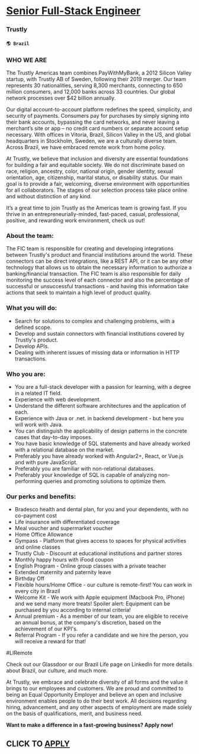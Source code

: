 # [Senior Full-Stack Engineer](https://www.remotewlb.com/apply/senior-full-stack-engineer-57789)  
### Trustly  
#### `🌎 Brazil`  

### WHO WE ARE

The Trustly Americas team combines PayWithMyBank, a 2012 Silicon Valley startup, with Trustly AB of Sweden, following their 2019 merger. Our team represents 30 nationalities, serving 8,300 merchants, connecting to 650 million consumers, and 12,000 banks across 33 countries. Our global network processes over $42 billion annually.

Our digital account-to-account platform redefines the speed, simplicity, and security of payments. Consumers pay for purchases by simply signing into their bank accounts, bypassing the card networks, and never leaving a merchant’s site or app – no credit card numbers or separate account setup necessary. With offices in Vitoria, Brazil, Silicon Valley in the US, and global headquarters in Stockholm, Sweden, we are a culturally diverse team. Across Brazil, we have embraced remote work from home policy.

At Trustly, we believe that inclusion and diversity are essential foundations for building a fair and equitable society. We do not discriminate based on race, religion, ancestry, color, national origin, gender identity, sexual orientation, age, citizenship, marital status, or disability status. Our main goal is to provide a fair, welcoming, diverse environment with opportunities for all collaborators. The stages of our selection process take place online and without distinction of any kind.

It’s a great time to join Trustly as the Americas team is growing fast. If you thrive in an entrepreneurially-minded, fast-paced, casual, professional, positive, and rewarding work environment, check us out!

### About the team:

The FIC team is responsible for creating and developing integrations between Trustly's product and financial institutions around the world. These connectors can be direct integrations, like a REST API, or it can be any other technology that allows us to obtain the necessary information to authorize a banking/financial transaction. The FIC team is also responsible for daily monitoring the success level of each connector and also the percentage of successful or unsuccessful transactions - and having this information take actions that seek to maintain a high level of product quality.

### What you will do:

  * Search for solutions to complex and challenging problems, with a defined scope.
  * Develop and sustain connectors with financial institutions covered by Trustly's product. 
  * Develop APIs.
  * Dealing with inherent issues of missing data or information in HTTP transactions.

### Who you are:

  * You are a full-stack developer with a passion for learning, with a degree in a related IT field.
  * Experience with web development.
  * Understand the different software architectures and the application of each.
  * Experience with Java or .net. in backend development - but here you will work with Java.
  * You can distinguish the applicability of design patterns in the concrete cases that day-to-day imposes.
  * You have basic knowledge of SQL statements and have already worked with a relational database on the market.
  * Preferably you have already worked with Angular2+, React, or Vue.js and with pure JavaScript.
  * Preferably you are familiar with non-relational databases.
  * Preferably your knowledge of SQL is capable of analyzing non-performing queries and promoting solutions to optimize them.

### Our perks and benefits:

  * Bradesco health and dental plan, for you and your dependents, with no co-payment cost
  * Life insurance with differentiated coverage
  * Meal voucher and supermarket voucher
  * Home Office Allowance
  * Gympass - Platform that gives access to spaces for physical activities and online classes
  * Trustly Club - Discount at educational institutions and partner stores
  * Monthly happy hours with iFood coupon
  * English Program - Online group classes with a private teacher
  * Extended maternity and paternity leave
  * Birthday Off
  * Flexible hours/Home Office - our culture is remote-first! You can work in every city in Brazil
  * Welcome Kit - We work with Apple equipment (Macbook Pro, iPhone) and we send many more treats! Spoiler alert: Equipment can be purchased by you according to internal criteria!
  * Annual premium - As a member of our team, you are eligible to receive an annual bonus, at the company's discretion, based on the achievement of our KPI's.
  * Referral Program - If you refer a candidate and we hire the person, you will receive a reward for that!

#LIRemote

Check out our Glassdoor or our Brazil Life page on LinkedIn for more details about Brazil, our culture, and much more.

At Trustly, we embrace and celebrate diversity of all forms and the value it brings to our employees and customers. We are proud and committed to being an Equal Opportunity Employer and believe an open and inclusive environment enables people to do their best work. All decisions regarding hiring, advancement, and any other aspects of employment are made solely on the basis of qualifications, merit, and business need.

 **Want to make a difference in a fast-growing business? Apply now!**

  
## CLICK TO [APPLY](https://www.remotewlb.com/apply/senior-full-stack-engineer-57789)

